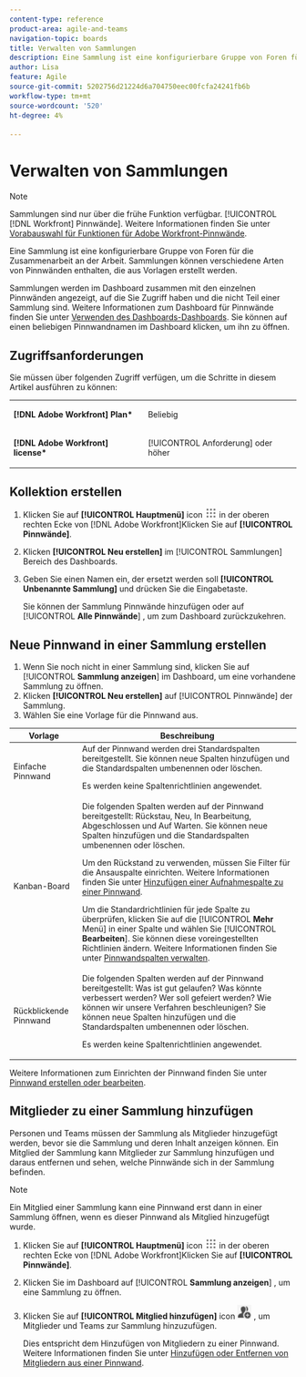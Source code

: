 ```yaml
---
content-type: reference
product-area: agile-and-teams
navigation-topic: boards
title: Verwalten von Sammlungen
description: Eine Sammlung ist eine konfigurierbare Gruppe von Foren für die Zusammenarbeit an der Arbeit.
author: Lisa
feature: Agile
source-git-commit: 5202756d21224d6a704750eec00fcfa24241fb6b
workflow-type: tm+mt
source-wordcount: '520'
ht-degree: 4%

---
```


# Verwalten von Sammlungen

>[!NOTE]
>
>Sammlungen sind nur über die frühe Funktion verfügbar. [!UICONTROL [!DNL Workfront] Pinnwände]. Weitere Informationen finden Sie unter [Vorabauswahl für Funktionen für Adobe Workfront-Pinnwände](/help/quicksilver/agile/get-started-with-boards/boards-early-feature-opt-in.md).

Eine Sammlung ist eine konfigurierbare Gruppe von Foren für die Zusammenarbeit an der Arbeit. Sammlungen können verschiedene Arten von Pinnwänden enthalten, die aus Vorlagen erstellt werden.

Sammlungen werden im Dashboard zusammen mit den einzelnen Pinnwänden angezeigt, auf die Sie Zugriff haben und die nicht Teil einer Sammlung sind. Weitere Informationen zum Dashboard für Pinnwände finden Sie unter [Verwenden des Dashboards-Dashboards](/help/quicksilver/agile/get-started-with-boards/use-boards-page.md). Sie können auf einen beliebigen Pinnwandnamen im Dashboard klicken, um ihn zu öffnen.

## Zugriffsanforderungen

Sie müssen über folgenden Zugriff verfügen, um die Schritte in diesem Artikel ausführen zu können:

<table style="table-layout:auto"> 
 <col> 
 </col> 
 <col> 
 </col> 
 <tbody> 
  <tr> 
   <td role="rowheader"><strong>[!DNL Adobe Workfront] Plan*</strong></td> 
   <td> <p>Beliebig</p> </td> 
  </tr> 
  <tr> 
   <td role="rowheader"><strong>[!DNL Adobe Workfront] license*</strong></td> 
   <td> <p>[!UICONTROL Anforderung] oder höher</p> </td> 
  </tr> 
 </tbody> 
</table>

## Kollektion erstellen

1. Klicken Sie auf **[!UICONTROL Hauptmenü]** icon ![Hauptmenü](assets/main-menu-icon.png) in der oberen rechten Ecke von [!DNL Adobe Workfront]Klicken Sie auf **[!UICONTROL Pinnwände]**.
1. Klicken **[!UICONTROL Neu erstellen]** im [!UICONTROL Sammlungen] Bereich des Dashboards.
1. Geben Sie einen Namen ein, der ersetzt werden soll **[!UICONTROL Unbenannte Sammlung]** und drücken Sie die Eingabetaste.

   Sie können der Sammlung Pinnwände hinzufügen oder auf [!UICONTROL **Alle Pinnwände**] , um zum Dashboard zurückzukehren.

## Neue Pinnwand in einer Sammlung erstellen

1. Wenn Sie noch nicht in einer Sammlung sind, klicken Sie auf [!UICONTROL **Sammlung anzeigen**] im Dashboard, um eine vorhandene Sammlung zu öffnen.
1. Klicken **[!UICONTROL Neu erstellen]** auf [!UICONTROL Pinnwände] der Sammlung.
1. Wählen Sie eine Vorlage für die Pinnwand aus.

| Vorlage | Beschreibung |
|---------|----------|
| Einfache Pinnwand | Auf der Pinnwand werden drei Standardspalten bereitgestellt. Sie können neue Spalten hinzufügen und die Standardspalten umbenennen oder löschen. <p>Es werden keine Spaltenrichtlinien angewendet. |
| Kanban-Board | Die folgenden Spalten werden auf der Pinnwand bereitgestellt: Rückstau, Neu, In Bearbeitung, Abgeschlossen und Auf Warten. Sie können neue Spalten hinzufügen und die Standardspalten umbenennen oder löschen.<p>Um den Rückstand zu verwenden, müssen Sie Filter für die Ansauspalte einrichten. Weitere Informationen finden Sie unter [Hinzufügen einer Aufnahmespalte zu einer Pinnwand](/help/quicksilver/agile/use-boards-agile-planning-tools/add-intake-column-to-board.md). <p>Um die Standardrichtlinien für jede Spalte zu überprüfen, klicken Sie auf die [!UICONTROL **Mehr** Menü] in einer Spalte und wählen Sie [!UICONTROL **Bearbeiten**]. Sie können diese voreingestellten Richtlinien ändern. Weitere Informationen finden Sie unter [Pinnwandspalten verwalten](/help/quicksilver/agile/get-started-with-boards/manage-board-columns.md). |
| Rückblickende Pinnwand | Die folgenden Spalten werden auf der Pinnwand bereitgestellt: Was ist gut gelaufen? Was könnte verbessert werden? Wer soll gefeiert werden? Wie können wir unsere Verfahren beschleunigen? Sie können neue Spalten hinzufügen und die Standardspalten umbenennen oder löschen. <p>Es werden keine Spaltenrichtlinien angewendet. |

Weitere Informationen zum Einrichten der Pinnwand finden Sie unter [Pinnwand erstellen oder bearbeiten](/help/quicksilver/agile/get-started-with-boards/create-edit-board.md).

## Mitglieder zu einer Sammlung hinzufügen

Personen und Teams müssen der Sammlung als Mitglieder hinzugefügt werden, bevor sie die Sammlung und deren Inhalt anzeigen können. Ein Mitglied der Sammlung kann Mitglieder zur Sammlung hinzufügen und daraus entfernen und sehen, welche Pinnwände sich in der Sammlung befinden.

>[!NOTE]
>
>Ein Mitglied einer Sammlung kann eine Pinnwand erst dann in einer Sammlung öffnen, wenn es dieser Pinnwand als Mitglied hinzugefügt wurde.

1. Klicken Sie auf **[!UICONTROL Hauptmenü]** icon ![Hauptmenü](assets/main-menu-icon.png) in der oberen rechten Ecke von [!DNL Adobe Workfront]Klicken Sie auf **[!UICONTROL Pinnwände]**.
1. Klicken Sie im Dashboard auf [!UICONTROL **Sammlung anzeigen**] , um eine Sammlung zu öffnen.
1. Klicken Sie auf **[!UICONTROL Mitglied hinzufügen]** icon ![Mitglieder hinzufügen](assets/boards-addmember-spectrum-25x25.png) , um Mitglieder und Teams zur Sammlung hinzuzufügen.

   Dies entspricht dem Hinzufügen von Mitgliedern zu einer Pinnwand. Weitere Informationen finden Sie unter [Hinzufügen oder Entfernen von Mitgliedern aus einer Pinnwand](/help/quicksilver/agile/get-started-with-boards/add-members-to-board.md).
